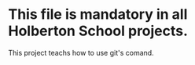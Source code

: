 # This file is mandatory in all Holberton School projects.

This project teachs how to use git's comand.
